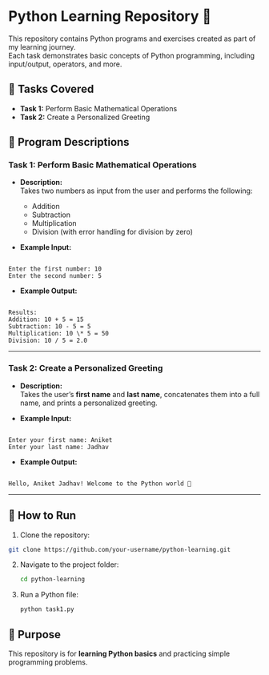 # Python Learning Repository 🐍

This repository contains Python programs and exercises created as part of my learning journey.  
Each task demonstrates basic concepts of Python programming, including input/output, operators, and more.

## 📌 Tasks Covered
- **Task 1:** Perform Basic Mathematical Operations  
- **Task 2:** Create a Personalized Greeting  

## 📝 Program Descriptions

### Task 1: Perform Basic Mathematical Operations
- **Description:**  
  Takes two numbers as input from the user and performs the following:  
  - Addition  
  - Subtraction  
  - Multiplication  
  - Division (with error handling for division by zero)  

- **Example Input:**  
```

Enter the first number: 10
Enter the second number: 5

```

- **Example Output:**  
```

Results:
Addition: 10 + 5 = 15
Subtraction: 10 - 5 = 5
Multiplication: 10 \* 5 = 50
Division: 10 / 5 = 2.0

```

---

### Task 2: Create a Personalized Greeting
- **Description:**  
Takes the user’s **first name** and **last name**, concatenates them into a full name, and prints a personalized greeting.

- **Example Input:**  
```

Enter your first name: Aniket
Enter your last name: Jadhav

```

- **Example Output:**  
```

Hello, Aniket Jadhav! Welcome to the Python world 🎉

````

---

## 🚀 How to Run
1. Clone the repository:
 ```bash
 git clone https://github.com/your-username/python-learning.git
````

2. Navigate to the project folder:

   ```bash
   cd python-learning
   ```
3. Run a Python file:

   ```bash
   python task1.py
   ```

## 🎯 Purpose

This repository is for **learning Python basics** and practicing simple programming problems.
